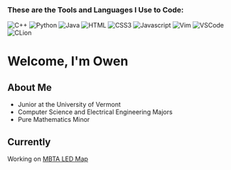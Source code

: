 
<h3>These are the Tools and Languages I Use to Code:</h3>
<p>
<img alt="C++"
src="https://img.shields.io/badge/c++-%2300599C.svg?style=for-the-badge&logo=c%2B%2B&logoColor=white" />
<img alt="Python"
src="https://img.shields.io/badge/python-3670A0?style=for-the-badge&logo=python&logoColor=ffdd54" />
<img alt="Java"
src="https://img.shields.io/badge/java-%23ED8B00.svg?style=for-the-badge&logo=openjdk&logoColor=white" />
<img alt="HTML"
src="https://img.shields.io/badge/html5-%23E34F26.svg?style=for-the-badge&logo=html5&logoColor=white" />
<img alt="CSS3"
src="https://img.shields.io/badge/css3-%231572B6.svg?style=for-the-badge&logo=css3&logoColor=white" />
<img alt="Javascript"
src="https://img.shields.io/badge/javascript-%23323330.svg?style=for-the-badge&logo=javascript&logoColor=%23F7DF1E" />
<img alt="Vim"
src="https://img.shields.io/badge/VIM-%2311AB00.svg?style=for-the-badge&logo=vim&logoColor=white" />
<img alt="VSCode"
src="https://img.shields.io/badge/Visual%20Studio%20Code-0078d7.svg?style=for-the-badge&logo=visual-studio-code&logoColor=white" />
<img alt="CLion"
src="https://img.shields.io/badge/CLion-black?style=for-the-badge&logo=clion&logoColor=white" />
</p>

# Welcome, I'm Owen
## About Me
* Junior at the University of Vermont
* Computer Science and Electrical Engineering Majors
* Pure Mathematics Minor

## Currently
Working on [MBTA LED Map](https://github.com/owncook/mbta_map)
